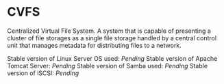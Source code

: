 # CVFS
Centralized Virtual File System. A system that is capable of presenting a cluster of file storages as a single file storage handled by a central control unit that manages metadata for distributing files to a network.

Stable version of Linux Server OS used: *Pending*
Stable version of Apache Tomcat Server: *Pending*
Stable version of Samba used: *Pending*
Stable version of iSCSI: *Pending*
